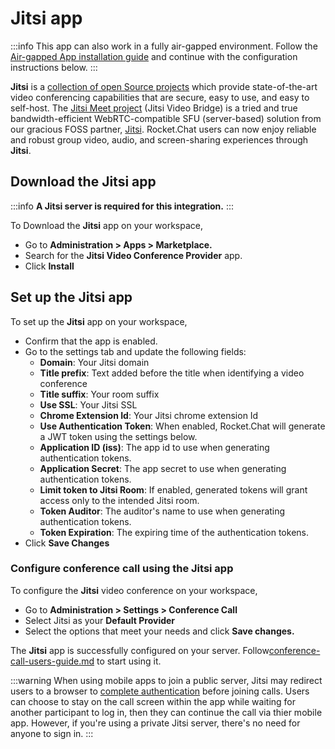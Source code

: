# Jitsi app

:::info
This app can also work in a fully air-gapped environment. Follow the [Air-gapped App installation guide](../../../setup-and-configure/rocket.chat-air-gapped-deployment/air-gapped-app-installation.md) and continue with the configuration instructions below.
:::

**Jitsi** is a [collection of open Source projects](https://jitsi.github.io/handbook/docs/architecture) which provide state-of-the-art video conferencing capabilities that are secure, easy to use, and easy to self-host. The [Jitsi Meet project](https://jitsi.org/Projects/JitsiMeet) (Jitsi Video Bridge) is a tried and true bandwidth-efficient WebRTC-compatible SFU (server-based) solution from our gracious FOSS partner, [Jitsi](https://jitsi.org). Rocket.Chat users can now enjoy reliable and robust group video, audio, and screen-sharing experiences through **Jitsi**.

## Download the Jitsi app

:::info
**A Jitsi server is required for this integration.**
:::

To Download the **Jitsi** app on your workspace,

* Go to **Administration > Apps > Marketplace.**
* Search for the **Jitsi Video Conference Provider** app.
* Click **Install**

## Set up the Jitsi app&#x20;

To set up the **Jitsi** app on your workspace,

* Confirm that the app is enabled.
* Go to the settings tab and update the following fields:
  * **Domain**: Your Jitsi domain
  * **Title prefix**: Text added before the title when identifying a video conference
  * **Title suffix**: Your room suffix
  * **Use SSL**: Your Jitsi SSL
  * **Chrome Extension Id**: Your Jitsi chrome extension Id
  * **Use Authentication Token**: When enabled, Rocket.Chat will generate a JWT token using the settings below.
  * **Application ID (iss)**: The app id to use when generating authentication tokens.
  * **Application Secret**: The app secret to use when generating authentication tokens.
  * **Limit token to Jitsi Room**: If enabled, generated tokens will grant access only to the intended Jitsi room.
  * **Token Auditor**: The auditor's name to use when generating authentication tokens.
  * **Token Expiration**: The expiring time of the authentication tokens.
* Click **Save Changes**

### Configure conference call using the Jitsi app

To configure the **Jitsi** video conference on your workspace,

* Go to **Administration > Settings > Conference Call**
* Select Jitsi as your **Default Provider**
* Select the options that meet your needs and click **Save changes.**

The **Jitsi** app is successfully configured on your server. Follow[conference-call-users-guide.md](../conference-call-users-guide.md "mention") to start using it.

:::warning
When using mobile apps to join a public server, Jitsi may redirect users to a browser to [complete authentication](https://jitsi.org/blog/authentication-on-meet-jit-si/) before joining calls. Users can choose to stay on the call screen within the app while waiting for another participant to log in, then they can continue the call via thier mobile app. However, if you're using a private Jitsi server, there's no need for anyone to sign in.
:::
